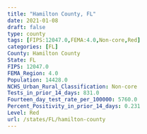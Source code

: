 ```yaml
---
title: "Hamilton County, FL"
date: 2021-01-08
draft: false
type: county
tags: [FIPS:12047.0,FEMA:4.0,Non-core,Red]
categories: [FL]
County: Hamilton County
State: FL
FIPS: 12047.0
FEMA_Region: 4.0
Population: 14428.0
NCHS_Urban_Rural_Classification: Non-core
Tests_in_prior_14_days: 831.0
Fourteen_day_test_rate_per_100000: 5760.0
Percent_Positivity_in_prior_14_days: 0.231
Level: Red
url: /states/FL/hamilton-county
---
```



